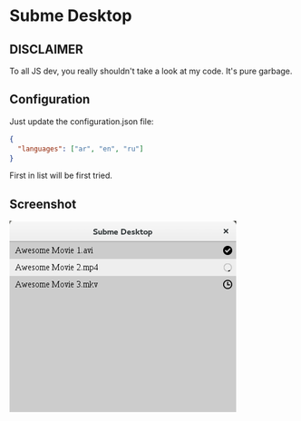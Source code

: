 # Subme Desktop
## DISCLAIMER
To all JS dev, you really shouldn't take a look at my code. It's pure garbage.

## Configuration

Just update the configuration.json file:

```json
{
  "languages": ["ar", "en", "ru"]
}
```

First in list will be first tried.

## Screenshot

![Subme screenshot](https://raw.githubusercontent.com/evuez/subme-desktop/master/subme-desktop.png)
